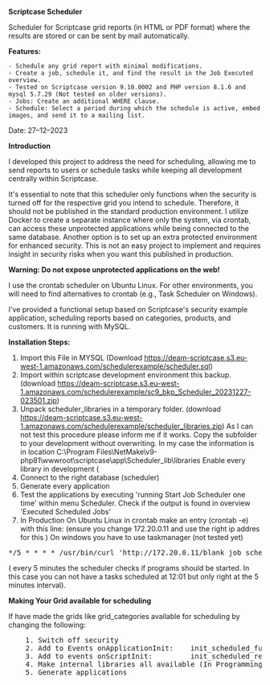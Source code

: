 **Scriptcase Scheduler**

Scheduler for Scriptcase grid reports (in HTML or PDF format) where the results are stored or can be sent by mail automatically.

**Features:**

    - Schedule any grid report with minimal modifications.
    - Create a job, schedule it, and find the result in the Job Executed overview.
    - Tested on Scriptcase version 9.10.0002 and PHP version 8.1.6 and mysql 5.7.29 (Not tested on older versions).
    - Jobs: Create an additional WHERE clause.
    - Schedule: Select a period during which the schedule is active, embed images, and send it to a mailing list.

Date: 27–12–2023

**Introduction**

I developed this project to address the need for scheduling, allowing me to send reports to users or schedule tasks while keeping all development centrally within Scriptcase.

It's essential to note that this scheduler only functions when the security is turned off for the respective grid you intend to schedule. Therefore, it should not be published in the standard production environment. I utilize Docker to create a separate instance where only the system, via crontab, can access these unprotected applications while being connected to the same database. Another option is to set up an extra protected environment for enhanced security. This is not an easy project to implement and requires insight in security risks when you want this published in production.

**Warning: Do not expose unprotected applications on the web!**

I use the crontab scheduler on Ubuntu Linux. For other environments, you will need to find alternatives to crontab (e.g., Task Scheduler on Windows).

I've provided a functional setup based on Scriptcase's security example application, scheduling reports based on categories, products, and customers. 
It is running with MySQL.

**Installation Steps:**

1. Import this File in MYSQL (Download https://deam-scriptcase.s3.eu-west-1.amazonaws.com/schedulerexample/scheduler.sql)
2. Import within scriptcase development environment this backup. (download https://deam-scriptcase.s3.eu-west-1.amazonaws.com/schedulerexample/sc9_bkp_Scheduler_20231227-023501.zip)
3. Unpack scheduler_libraries in a temporary folder. (download https://deam-scriptcase.s3.eu-west-1.amazonaws.com/schedulerexample/scheduler_libraries.zip)
As I can not test this procedure please inform me if it works. Copy the subfolder to your development without overwriting.
In my case the information is in location C:\Program Files\NetMake\v9-php81\wwwroot\scriptcase\app\Scheduler\_lib\libraries
Enable every library in development (
4. Connect to the right database (scheduler)
5. Generate every application
6. Test the applications by executing 'running Start Job Scheduler one time' within menu Scheduler.
Check if the output is found in overview 'Executed Scheduled Jobs'
7. In Production On Ubuntu Linux in crontab make an entry (crontab -e) with this line: (ensure you change 172.20.0.11 and use the right ip addres for this )
On windows you have to use taskmanager (not tested yet)
<pre>
*/5 * * * * /usr/bin/curl 'http://172.20.0.11/blank_job_scheduler/blank_job_scheduler.php?scope=Report&client_id=0oa10XXXXMZhouRW357' 2>&1 | logger  -t 'blank_job_scheduler'
</pre>
( every 5 minutes the scheduler checks if programs should be started. In this case you can not have a tasks scheduled at 12:01 but only right at the 5 minutes interval).


**Making Your Grid available for scheduling**

If have made the grids like grid_categories available for scheduling by changing the following:
<pre>
    1. Switch off security 
    2. Add to Events onApplicationInit:    init_scheduled_full_report();
    3. Add to events onScriptInit:         init_scheduled_report();
    4. Make internal libraries all available (In Programming internal libraries)
    5. Generate applications
</pre>


   
